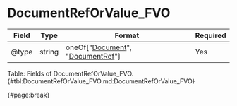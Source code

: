 <!--
    ATTENTION: This file was generated via gradle!
               Do NOT manually edit this file! Any such changes will be overwritten!
-->

# DocumentRefOrValue_FVO

| Field | Type | Format | Required |
| ------- | ------- | ------- | --- |
| @type | string | oneOf["[Document](#document_fvo)", "[DocumentRef](#documentref_fvo)"] | Yes |

Table: Fields of DocumentRefOrValue_FVO. {#tbl:DocumentRefOrValue_FVO.md:DocumentRefOrValue_FVO}

{#page:break}
